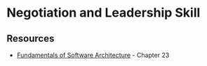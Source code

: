 # Negotiation and Leadership Skill



## Resources

* [Fundamentals of Software Architecture](https://fundamentalsofsoftwarearchitecture.com/) - Chapter 23
